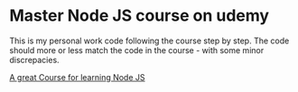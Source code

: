 # Master Node JS course on udemy

This is my personal work code following the course step by step.
The code should more or less match the code in the course - with some minor discrepacies.

[A great Course for learning Node JS](https://www.udemy.com/course/nodejs-the-complete-guide/)